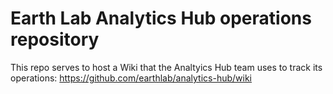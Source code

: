 # Earth Lab Analytics Hub operations repository

This repo serves to host a Wiki that the Analtyics Hub team uses to track its operations: https://github.com/earthlab/analytics-hub/wiki
